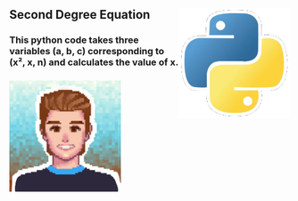 # <img src="https://github.com/rodrigonuness/language_pictures/blob/master/Python.png" align="right" width="200">
## Second Degree Equation
### This python code takes three variables (a, b, c) corresponding to (x², x, n) and calculates the value of x.
### 
#### <img src="https://github.com/rodrigonuness/language_pictures/blob/master/Sem título.png" align="left" width="200">




